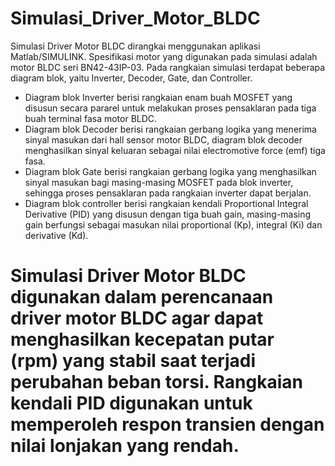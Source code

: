 # Simulasi_Driver_Motor_BLDC
Simulasi Driver Motor BLDC dirangkai menggunakan aplikasi Matlab/SIMULINK. Spesifikasi motor yang digunakan pada simulasi adalah motor BLDC seri BN42-43IP-03. Pada rangkaian simulasi terdapat beberapa diagram blok, yaitu Inverter, Decoder, Gate, dan Controller.
- Diagram blok Inverter berisi rangkaian enam buah MOSFET yang disusun secara pararel untuk melakukan proses pensaklaran pada tiga buah terminal fasa motor BLDC.
- Diagram blok Decoder berisi rangkaian gerbang logika yang menerima sinyal masukan dari hall sensor motor BLDC, diagram blok decoder menghasilkan sinyal keluaran sebagai nilai electromotive force (emf) tiga fasa.
- Diagram blok Gate berisi rangkaian gerbang logika yang menghasilkan sinyal masukan bagi masing-masing MOSFET pada blok inverter, sehingga proses pensaklaran pada rangkaian inverter dapat berjalan.
- Diagram blok controller berisi rangkaian kendali Proportional Integral Derivative (PID) yang disusun dengan tiga buah gain, masing-masing gain berfungsi sebagai masukan nilai proportional (Kp), integral (Ki) dan derivative (Kd).

# Simulasi Driver Motor BLDC digunakan dalam perencanaan driver motor BLDC agar dapat menghasilkan kecepatan putar (rpm) yang stabil saat terjadi perubahan beban torsi. Rangkaian kendali PID digunakan untuk memperoleh respon transien dengan nilai lonjakan yang rendah.
